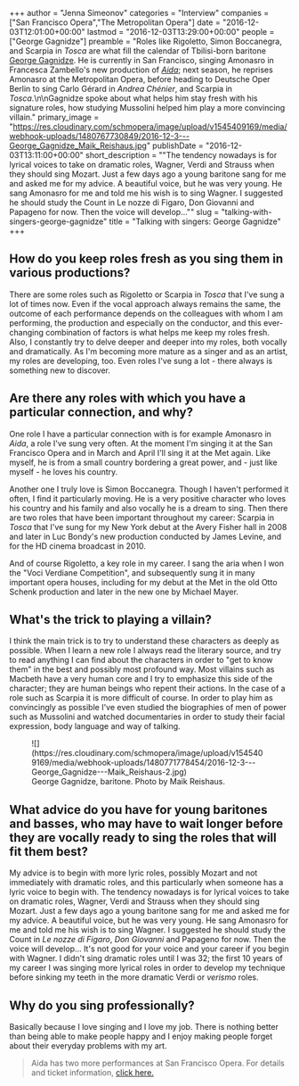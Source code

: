 +++
author = "Jenna Simeonov"
categories = "Interview"
companies = ["San Francisco Opera","The Metropolitan Opera"]
date = "2016-12-03T12:01:00+00:00"
lastmod = "2016-12-03T13:29:00+00:00"
people = ["George Gagnidze"]
preamble = "Roles like Rigoletto, Simon Boccanegra, and Scarpia in *Tosca* are what fill the calendar of Tbilisi-born baritone [George Gagnidze](/scene/people/george-gagnidze/). He is currently in San Francisco, singing Amonasro in Francesca Zambello's new production of [*Aida*](http://sfopera.com/discover-opera/201617-season/aida/); next season, he reprises Amonasro at the Metropolitan Opera, before heading to Deutsche Oper Berlin to sing Carlo Gérard in *Andrea Chénier*, and Scarpia in *Tosca*.\n\nGagnidze spoke about what helps him stay fresh with his signature roles, how studying Mussolini helped him play a more convincing villain."
primary_image = "https://res.cloudinary.com/schmopera/image/upload/v1545409169/media/webhook-uploads/1480767730849/2016-12-3---George_Gagnidze_Maik_Reishaus.jpg"
publishDate = "2016-12-03T13:11:00+00:00"
short_description = "&quot;The tendency nowadays is for lyrical voices to take on dramatic roles, Wagner, Verdi and Strauss when they should sing Mozart. Just a few days ago a young baritone sang for me and asked me for my advice. A beautiful voice, but he was very young. He sang Amonasro for me and told me his wish is to sing Wagner. I suggested he should study the Count in Le nozze di Figaro, Don Giovanni and Papageno for now. Then the voice will develop...&quot;"
slug = "talking-with-singers-george-gagnidze"
title = "Talking with singers: George Gagnidze"
+++

## How do you keep roles fresh as you sing them in various productions? 

There are some roles such as Rigoletto or Scarpia in *Tosca* that I've sung a lot of times now. Even if the vocal approach always remains the same, the outcome of each performance depends on the colleagues with whom I am performing, the production and especially on the conductor, and this ever-changing combination of factors is what helps me keep my roles fresh. Also, I constantly try to delve deeper and deeper into my roles, both vocally and dramatically. As I'm becoming more mature as a singer and as an artist, my roles are developing, too. Even roles I've sung a lot - there always is something new to discover. 

## Are there any roles with which you have a particular connection, and why? 

One role I have a particular connection with is for example Amonasro in *Aida*, a role I've sung very often. At the moment I'm singing it at the San Francisco Opera and in March and April I'll sing it at the Met again. Like myself, he is from a small country bordering a great power, and - just like myself - he loves his country. 

Another one I truly love is Simon Boccanegra. Though I haven't performed it often, I find it particularly moving. He is a very positive character who loves his country and his family and also vocally he is a dream to sing. Then there are two roles that have been important throughout my career: Scarpia in *Tosca* that I've sung for my New York debut at the Avery Fisher hall in 2008 and later in Luc Bondy's new production conducted by James Levine, and for the HD cinema broadcast in 2010. 

And of course Rigoletto, a key role in my career. I sang the aria when I won the "Voci Verdiane Competition", and subsequently sung it in many important opera houses, including for my debut at the Met in the old Otto Schenk production and later in the new one by Michael Mayer. 

## What's the trick to playing a villain? 

I think the main trick is to try to understand these characters as deeply as possible. When I learn a new role I always read the literary source, and try to read anything I can find about the characters in order to "get to know them" in the best and possibly most profound way. Most villains such as Macbeth have a very human core and I try to emphasize this side of the character; they are human beings who repent their actions. In the case of a role such as Scarpia it is more difficult of course. In order to play him as convincingly as possible I've even studied the biographies of men of power such as Mussolini and watched documentaries in order to study their facial expression, body language and way of talking. 

<figure data-type="image">
![](https://res.cloudinary.com/schmopera/image/upload/v1545409169/media/webhook-uploads/1480771778454/2016-12-3---George_Gagnidze---Maik_Reishaus-2.jpg)<figcaption>George Gagnidze, baritone. Photo by Maik Reishaus.</figcaption>
</figure>

## What advice do you have for young baritones and basses, who may have to wait longer before they are vocally ready to sing the roles that will fit them best? 

My advice is to begin with more lyric roles, possibly Mozart and not immediately with dramatic roles, and this particularly when someone has a lyric voice to begin with. The tendency nowadays is for lyrical voices to take on dramatic roles, Wagner, Verdi and Strauss when they should sing Mozart. Just a few days ago a young baritone sang for me and asked me for my advice. A beautiful voice, but he was very young. He sang Amonasro for me and told me his wish is to sing Wagner. I suggested he should study the Count in *Le nozze di Figaro*, *Don Giovanni* and Papageno for now. Then the voice will develop... It's not good for your voice and your career if you begin with Wagner. I didn't sing dramatic roles until I was 32; the first 10 years of my career I was singing more lyrical roles in order to develop my technique before sinking my teeth in the more dramatic Verdi or *verismo* roles. 

## Why do you sing professionally? 

Basically because I love singing and I love my job. There is nothing better than being able to make people happy and I enjoy making people forget about their everyday problems with my art. 

>Aida has two more performances at San Francisco Opera. For details and ticket information, [click here.](http://sfopera.com/discover-opera/201617-season/aida/)

